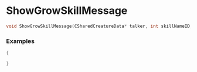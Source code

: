 # ShowGrowSkillMessage

```cpp - C++
void ShowGrowSkillMessage(CSharedCreatureData* talker, int skillNameID, const wchar_t* afterGrow);
```

### Examples
```cpp - C++
{

}
```
